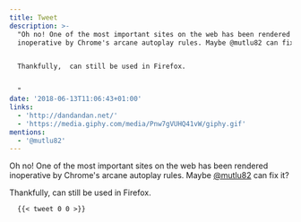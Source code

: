 ```yaml
---
title: Tweet
description: >-
  "Oh no! One of the most important sites on the web has been rendered
  inoperative by Chrome's arcane autoplay rules. Maybe @mutlu82 can fix it?


  Thankfully,  can still be used in Firefox.


  "
date: '2018-06-13T11:06:43+01:00'
links:
  - 'http://dandandan.net/'
  - 'https://media.giphy.com/media/Pnw7gVUHQ41vW/giphy.gif'
mentions:
  - '@mutlu82'
---
```

Oh no! One of the most important sites on the web has been rendered inoperative by Chrome's arcane autoplay rules. Maybe [@mutlu82](https://twitter.com/@mutlu82) can fix it?

Thankfully,  can still be used in Firefox.


      {{< tweet 0 0 >}}
    

